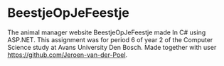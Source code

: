 # BeestjeOpJeFeestje
The animal manager website BeestjeOpJeFeestje made In C# using ASP.NET. This assignment was for period 6 of year 2 of the Computer Science study at Avans University Den Bosch. Made together with user https://github.com/Jeroen-van-der-Poel.
